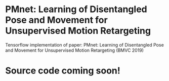 # PMnet: Learning of Disentangled Pose and Movement for Unsupervised Motion Retargeting
Tensorflow implementation of paper:
PMnet: Learning of Disentangled Pose and Movement for Unsupervised Motion Retargeting (BMVC 2019)

# Source code coming soon!
